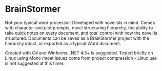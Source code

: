 # BrainStormer
Not your typical word processor. Developed with novelists in mind. Comes with character and plot prompts, novel structuring hierarchy, the ability to take quick notes on every document, and total control with how the novel is structured. Documents can be saved as a BrainStormer project with the hierarchy intact, or exported as a typical Word document.

Created with C# and Winforms. .NET 4.5+ is suggested. Tested briefly on Linux using Mono (most issues come from project compression - Linux use is not suggested at this time).
